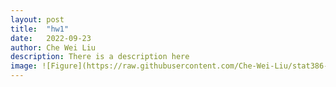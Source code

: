 ```yaml
---
layout: post
title:  "hw1"
date:   2022-09-23
author: Che Wei Liu
description: There is a description here
image: ![Figure](https://raw.githubusercontent.com/Che-Wei-Liu/stat386-projects/main/assets/images/MV5BYjFkMTlkYWUtZWFhNy00M2FmLThiOTYtYTRiYjVlZWYxNmJkXkEyXkFqcGdeQXVyNTAyODkwOQ@@._V1_.jpg)
---
```

